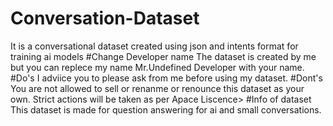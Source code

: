 # Conversation-Dataset
It is a conversational dataset created using json and intents format for training ai models
#Change Developer name
The dataset is created by me but you can replece my name Mr.Undefined Developer with your name.
#Do's
I adviice you to please ask from me before using my dataset.
#Dont's
You are not allowed to sell or renanme or renounce this dataset as your own.
Strict actions will be taken as per Apace Liscence>
#Info of dataset
This dataset is made for question answering for ai and small conversations.
